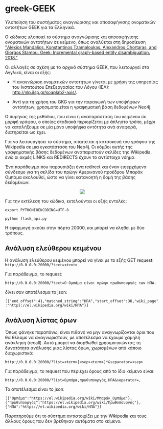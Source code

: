 # greek-GEEK
Υλοποίηση του συστήματος αναγνώρισης και αποσαφήνισης ονοματικών οντοτήτων GEEK για τα Ελληνικά.

Ο κώδικας υλοποιεί το σύστημα αναγνώρισης και αποσαφήνισης ονοματικών οντοτήτων σε κείμενο, όπως αναλύεται στη δημοσίευση ["Alexios Mandalios, Konstantinos Tzamaloukas, Alexandros Chortaras, and Giorgos Stamou. Geek: Incremental graph-based entity disambiguation. 2018."](http://events.linkeddata.org/ldow2018/papers/LDOW2018_paper_8.pdf)

Οι αλλαγές σε σχέση με το αρχικό σύστημα GEEK, που λειτουργεί στα Αγγλικά, είναι οι εξής:

* Η αναγνώριση ονοματικών οντοτήτων γίνεται με χρήση της υπηρεσίας του Ινστιτούτου Επεξεργασίας του Λόγου (ΙΕΛ): http://nlp.ilsp.gr/soaplab2-axis/.

* Αντί για τη χρήση του GKG για την παραγωγή των υποψήφιων οντοτήτων, χρησιμοποιείται η γραφηματική βάση δεδομένων Neo4j.

Ο πυρήνας της μεθόδου, που είναι η αναπαράσταση του κειμένου σε μορφή γράφου, ο οποίος σταδιακά περιορίζεται με άπληστο τρόπο, μέχρι να καταλήξουμε σε μία μόνο υποψήφια οντότητα ανά αναφορά, διατηρείται ως έχει. 

Για να λειτουργήσει το σύστημα, απαιτείται η κατασκευή του γράφου της Wikipedia σε μια εγκατάσταση του Neo4j. Οι κόμβοι αυτής της γραφηματικής βάσης δεδομένων αναπαριστούν σελίδες της Wikipedia, ενώ οι ακμές LINKS και REDIRECTS έχουν το αντίστοιχο νόημα.

Ένα παράδειγμα που παρουσιάζει ένα redirect και έναν εισερχόμενο σύνδεσμο για τη σελίδα του πρώην Αμερικανού προέδρου Μπαράκ Ομπάμα ακολουθεί, ώστε να γίνει κατανοητή η δομή της βάσης δεδομένων:

<p align="center"><img src="https://github.com/Alekos92/greek-GEEK/blob/master/graph.svg"/></p>


Για την εκτέλεση του κώδικα, εκτελούνται οι εξής εντολές:

`export PYTHONIOENCODING=UTF-8`

`python flask_api.py`

Η εφαρμογή ακούει στην πόρτα 20000, και μπορεί να κληθεί με δύο τρόπους. 

## Ανάλυση ελεύθερου κειμένου

Η ανάλυση ελεύθερου κειμένου μπορεί να γίνει με το εξής GET request:
`http://0.0.0.0:20000/?text=<text>`

Για παράδειγμα, το request:

`http://0.0.0.0:20000/?text=Ο Ομπάμα είναι πρώην πρωθυπουργός των ΗΠΑ.`

δίνει σαν αποτέλεσμα το json:

`[{"end_offset":41,"matched_string":"ΗΠΑ","start_offset":38,"wiki_page":"https://el.wikipedia.org/wiki/ΗΠΑ"}]`

## Ανάλυση λίστας όρων

Όπως φάνηκε παραπάνω, είναι πιθανό να μην αναγνωρίζονται όροι που θα θέλαμε να αναγνωριστούν, με αποτέλεσμα να έχουμε χαμηλή ανάκληση (recall). Αυτό μπορεί να διορθωθεί χρησιμοποιώντας τη δυνατότητα ανάλυσης μιας λίστας όρων, χωρισμένων από κάποιο διαχωριστικό:

`http://0.0.0.0:20000/?list=<term>[<sep><term>]*&separator=<sep>`

Για παράδειγμα, το request που περιέχει όρους από το ίδιο κείμενο είναι:

`http://0.0.0.0:20000/?list=Ομπάμα,πρωθυπουργός,ΗΠΑ&separator=,`

Το αποτέλεσμα είναι το json:

`[{"Ομπάμα":"https://el.wikipedia.org/wiki/Μπαράκ_Ομπάμα"},{"πρωθυπουργός":"https://el.wikipedia.org/wiki/Πρωθυπουργός"},{"ΗΠΑ":"https://el.wikipedia.org/wiki/ΗΠΑ"}]`

Παρατηρούμε ότι το σύστημα αντιστοιχίζει με την Wikipedia και τους άλλους όρους που δεν βρέθηκαν αυτόματα στο κείμενο.



